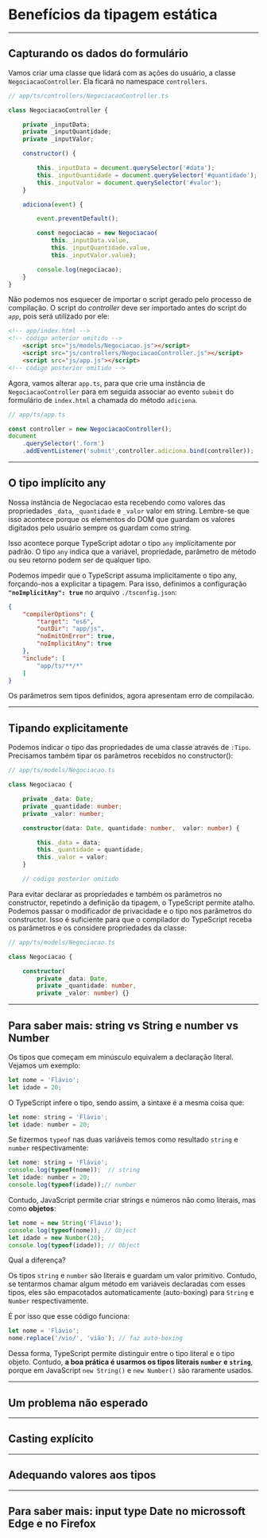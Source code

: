 # Benefícios da tipagem estática


---
## Capturando os dados do formulário

Vamos criar uma classe que lidará com as ações do usuário, a classe `NegociacaoController`. Ela ficará no namespace `controllers`. 

```js
// app/ts/controllers/NegociacaoController.ts 

class NegociacaoController {

    private _inputData;
    private _inputQuantidade;
    private _inputValor;

    constructor() {

        this._inputData = document.querySelector('#data');
        this._inputQuantidade = document.querySelector('#quantidade');
        this._inputValor = document.querySelector('#valor');
    }

    adiciona(event) {

        event.preventDefault();

        const negociacao = new Negociacao(
            this._inputData.value,
            this._inputQuantidade.value,
            this._inputValor.value);

        console.log(negociacao);
    }
}
```

Não podemos nos esquecer de importar o script gerado pelo processo de compilação. O script do *controller* deve ser importado antes do script do *`app`*, pois será utilizado por ele: 

```html
<!-- app/index.html -->
<!-- código anterior omitido -->
    <script src="js/models/Negociacao.js"></script>
    <script src="js/controllers/NegociacaoController.js"></script>
    <script src="js/app.js"></script>
<!-- código posterior omitido -->
```
Agora, vamos alterar `app.ts`, para que crie uma instância de `NegociacaoController` para em seguida associar ao evento `submit` do formulário de `index.html` a chamada do método `adiciona`. 

```js
// app/ts/app.ts

const controller = new NegociacaoController();
document
    .querySelector('.form')
    .addEventListener('submit',controller.adiciona.bind(controller));
```

---
## O tipo implícito any

Nossa instância de Negociacao esta recebendo como valores das propriedades `_data`, `_quantidade` e `_valor` valor em string. Lembre-se que isso acontece porque os elementos do DOM que guardam os valores digitados pelo usuário sempre os guardam como string. 

Isso acontece porque TypeScript adotar o tipo `any` implícitamente por padrão. O tipo `any` indica que a variável, propriedade, parâmetro de método ou seu retorno podem ser de qualquer tipo.

Podemos impedir que o TypeScript assuma implicitamente o tipo any, forçando-nos a explicitar a tipagem.
Para isso, definimos a configuração **`"noImplicitAny": true`** no arquivo `./tsconfig.json`:

```json
{
    "compilerOptions": {
        "target": "es6",
        "outDir": "app/js",
        "noEmitOnError": true,
        "noImplicitAny": true
    },
    "include": [
        "app/ts/**/*"
    ]
}
```
Os parâmetros sem tipos definidos, agora apresentam erro de compilacão.

---
## Tipando explicitamente

Podemos indicar o tipo das propriedades de uma classe através de `:Tipo`. Precisamos também tipar os parâmetros recebidos no constructor():

```ts
// app/ts/models/Negociacao.ts

class Negociacao {

    private _data: Date;
    private _quantidade: number;
    private _valor: number;

    constructor(data: Date, quantidade: number,  valor: number) {

        this._data = data;
        this._quantidade = quantidade;
        this._valor = valor;
    }

    // código posterior omitido
```

Para evitar declarar as propriedades e também os parâmetros no constructor, repetindo a definição da tipagem, o TypeScript permite atalho. Podemos passar o modificador de privacidade e o tipo nos parâmetros do constructor. Isso é suficiente para que o compilador do TypeScript receba os parâmetros e os considere propriedades da classe: 

```ts
// app/ts/models/Negociacao.ts 

class Negociacao {

    constructor(
        private _data: Date, 
        private _quantidade: number,  
        private _valor: number) {}
```

---
## Para saber mais: string vs String e number vs Number

Os tipos que começam em minúsculo equivalem a declaração literal. Vejamos um exemplo:

```js
let nome = 'Flávio';
let idade = 20;
```

O TypeScript infere o tipo, sendo assim, a sintaxe é a mesma coisa que:

```js
let nome: string = 'Flávio';
let idade: number = 20;
```

Se fizermos `typeof` nas duas variáveis temos como resultado `string` e `number` respectivamente:

```js
let nome: string = 'Flávio';
console.log(typeof(nome));  // string
let idade: number = 20; 
console.log(typeof(idade));// number
```

Contudo, JavaScript permite criar strings e números não como literais, mas como **objetos**:

```js
let nome = new String('Flávio');
console.log(typeof(nome)); // Object
let idade = new Number(20);
console.log(typeof(idade)); // Object
```

Qual a diferença?

Os tipos `string` e `number` são literais e guardam um valor primitivo. Contudo, se tentarmos chamar algum método em variáveis declaradas com esses tipos, eles são empacotados automaticamente (auto-boxing) para `String` e `Number` respectivamente.

É por isso que esse código funciona:

```js
let nome = 'Flávio';
nome.replace('/vio/', 'vião'); // faz auto-boxing
```

Dessa forma, TypeScript permite distinguir entre o tipo literal e o tipo objeto. Contudo, **a boa prática é usarmos os tipos literais `number` e `string`**, porque em JavaScript `new String()` e `new Number()` são raramente usados.


---
## Um problema não esperado


---
## Casting explícito


---
## Adequando valores aos tipos


---
## Para saber mais: input type Date no microssoft Edge e no Firefox

  
